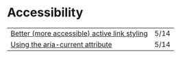 # Accessibility

|  |  |
| :--- | :--- |
| [Better \(more accessible\) active link styling](https://gomakethings.com/better-more-accessible-active-link-styling/?mc_cid=2115bde8b6&mc_eid=[UNIQID]) | 5/14 |
| [Using the aria-current attribute](https://tink.uk/using-the-aria-current-attribute/) | 5/14 |



